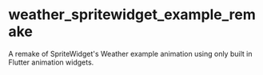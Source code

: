 # weather_spritewidget_example_remake
A remake of SpriteWidget's Weather example animation using only built in Flutter animation widgets.

